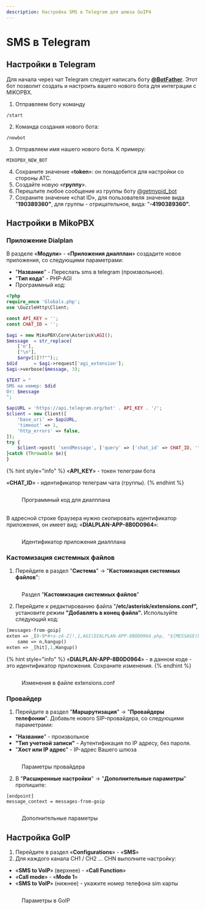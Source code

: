 ```yaml
---
description: Настройка SMS в Telegram для шлюза GoIP4
---
```


# SMS в Telegram

## Настройки в Telegram <a href="#nastrojki_telegram" id="nastrojki_telegram"></a>

Для начала через чат Telegram следует написать боту [**@BotFather**](https://t.me/BotFather). Этот бот позволит создать и настроить вашего нового бота для интеграции с MIKOPBX.

1. Отправляем боту команду

```
/start
```

2. Команда создания нового бота:

```
/newbot
```

3. Отправляем имя нашего нового бота. К примеру:

```
MIKOPBX_NEW_BOT
```

4. Сохраните значение «**token**»: он понадобится для настройки со стороны АТС.
5. Создайте новую «**группу**».
6. Перешлите любое сообщение из группы боту [@getmypid\_bot](https://t.me/getmyid_bot)
7. Сохраните значение «chat ID», для пользователя значение вида "**190389360"**, для группы -  отрицательное, вида: "**-4190389360".**

## Настройки в MikoPBX <a href="#nastrojka_mikopbx" id="nastrojka_mikopbx"></a>

### Приложение Dialplan <a href="#prilozhenie_dialplan" id="prilozhenie_dialplan"></a>

В разделе «**Модули**» - «**Приложения диалплан**» создадите новое приложения, со следующими параметрами:

* "**Название**" - Переслать sms в telegram (произвольное).
* "**Тип кода**" -  PHP-AGI
* Программный код:

```php
<?php
require_once 'Globals.php';
use \GuzzleHttp\Client;

const API_KEY = '';
const CHAT_ID = '';

$agi = new MikoPBX\Core\Asterisk\AGI();
$message  = str_replace(
    ['n'],
    ["\n"], 
    $argv[1]??"");;
$did      = $agi->request['agi_extension'];
$agi->verbose($message, 3);

$TEXT = "
SMS на номер: $did
От: $message
";

$apiURL = 'https://api.telegram.org/bot' . API_KEY . '/';
$client = new Client([
    'base_uri' => $apiURL,
    'timeout' => 1,
    'http_errors' => false,
]);
try {
    $client->post( 'sendMessage', ['query' => ['chat_id' => CHAT_ID, 'text' => $TEXT]] );
}catch (Throwable $e){
}
```

{% hint style="info" %}
«**API\_KEY**» - токен телеграм бота

«**CHAT\_ID**» - идентификатор телеграм чата (группы).
{% endhint %}

<figure><img src="../../../.gitbook/assets/codeForDialplan.png" alt=""><figcaption><p>Программный код для диалплана</p></figcaption></figure>

\
В адресной строке браузера нужно скопировать идентификатор приложения, он имеет вид:  «**DIALPLAN-APP-8B0D0964**»:

<figure><img src="../../../.gitbook/assets/dialplanNumber.png" alt=""><figcaption><p>Идентификатор приложения диалплана</p></figcaption></figure>

### Кастомизация системных файлов <a href="#kastomizacija_sistemnyx_fajlov" id="kastomizacija_sistemnyx_fajlov"></a>

1. Перейдите в раздел "**Система**" -> "**Кастомизация системных файлов**":

<figure><img src="../../../.gitbook/assets/systemFileCustomization.png" alt=""><figcaption><p>Раздел "<strong>Кастомизация системных файлов</strong>"</p></figcaption></figure>

2. Перейдите к редактированию файла "**/etc/asterisk/extensions.conf",** установите режим **"Добавлять в конец файла".** Используйте следующий код:

```php
[messages-from-goip]
exten => _[0-9*#+a-zA-Z]!,1,AGI(DIALPLAN-APP-8B0D0964.php, "${MESSAGE(body)}")
    same => n,hangup()
exten => _[hit],1,Hangup()
```

{% hint style="info" %}
«**DIALPLAN-APP-8B0D0964**» - в данном коде - это идентификатор приложения. Сохраните изменения.
{% endhint %}

<figure><img src="../../../.gitbook/assets/editExtensionsConfFile.png" alt=""><figcaption><p>Изменения в файле extensions.conf</p></figcaption></figure>

### Провайдер <a href="#provajder" id="provajder"></a>

1. Перейдите в раздел "**Маршрутизация**" -> "**Провайдеры телефонии**". Добавьте нового SIP-провайдера, со следующими параметрами:

* "**Название**" - произвольное
* **"Тип учетной записи"** - Аутентификация по IP адресу, без пароля.
* "**Хост или IP адрес**" - IP-адрес Вашего шлюза

<figure><img src="../../../.gitbook/assets/newProviderGOIP4.png" alt=""><figcaption><p>Параметры провайдера</p></figcaption></figure>

2. В "**Расширенные настройки**" -> "**Дополнительные параметры**" пропишите:

```
[endpoint]
message_context = messages-from-goip
```

<figure><img src="../../../.gitbook/assets/additionalParameters (1).png" alt=""><figcaption><p>Дополнительные параметры</p></figcaption></figure>

## Настройка GoIP <a href="#nastrojka_goip" id="nastrojka_goip"></a>

1. Перейдите в раздел «**Configurations**» - «**SMS**»
2. Для каждого канала CH1 / CH2 … CHN выполните настройку:

* «**SMS to VoIP**» (верхнее) - «**Call Function**»
* «**Call mode**» - «**Mode 1**»
* «**SMS to VoIP**» (нижнее) - укажите номер телефона sim карты

<figure><img src="../../../.gitbook/assets/image (103).png" alt=""><figcaption><p>Параметры в GoIP</p></figcaption></figure>
